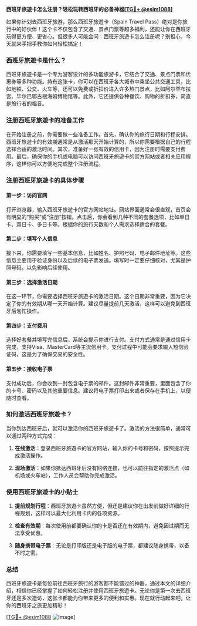 **西班牙旅遊卡怎么注册？轻松玩转西班牙的必备神器[[TG💪+ @esim1088](https://t.me/s/esim1088)]**

如果你计划去西班牙旅游，那么西班牙旅遊卡（Spain Travel Pass）绝对是你旅行中的好伙伴！这个卡不仅包含了交通、景点门票等超多福利，还能让你在西班牙玩得更方便、更省心。但很多人可能会问：西班牙旅遊卡怎么注册呢？别担心，今天就来手把手教你如何轻松搞定！

### 西班牙旅遊卡是什么？

西班牙旅遊卡是一个专为游客设计的多功能旅游卡，它结合了交通、景点门票和优惠券等多种功能。持有这张卡，你可以在西班牙各大城市中乘坐公共交通工具，比如地铁、公交、火车等，还可以免费或折扣价进入许多热门景点，比如阿尔罕布拉宫、毕尔巴鄂古根海姆博物馆等。此外，它还提供各种餐饮、购物的折扣券，简直是旅行者的福音。

### 注册西班牙旅遊卡的准备工作

在开始注册之前，你需要做一些准备工作。首先，确认你的旅行日期和行程安排。西班牙旅遊卡的有效期通常是从激活那天开始计算的，所以你需要根据自己的行程选择合适的激活时间。其次，准备好一张有效的信用卡，因为注册时需要支付费用。最后，确保你的手机或电脑可以访问西班牙旅遊卡的官方网站或者相关应用程序，这样你可以方便地完成整个注册流程。

### 注册西班牙旅遊卡的具体步骤

#### 第一步：访问官网

打开浏览器，输入西班牙旅遊卡的官方网站地址。网站界面通常会很直观，首页会有明显的“购买”或“注册”按钮。点击后，你会看到几种不同的套餐选项，比如单日卡、双日卡、多日卡等。根据你的旅行天数和个人需求选择适合的套餐。

#### 第二步：填写个人信息

接下来，你需要填写一些基本信息，比如姓名、护照号码、电子邮件地址等。这些信息主要用于验证身份以及后续的电子票发送。填写时一定要仔细核对，尤其是护照号码，以免影响后续使用。

#### 第三步：选择激活日期

在这一环节，你需要选择西班牙旅遊卡的激活日期。这个日期非常重要，因为它决定了你的有效期从哪一天开始计算。建议尽量提前几天激活，这样可以避免到西班牙后匆忙操作。

#### 第四步：支付费用

选择好套餐并填写完信息后，系统会提示你进行支付。支付方式通常是通过信用卡完成，支持Visa、MasterCard等主流信用卡。支付过程中可能会要求输入短信验证码，这是为了确保交易的安全性。

#### 第五步：接收电子票

支付成功后，你会收到一封包含电子票的邮件。这封邮件非常重要，里面包含了你的卡号、密码以及其他重要信息。建议将电子票打印出来或者保存在手机上，以便随时查看。

### 如何激活西班牙旅遊卡？

当你到达西班牙后，就可以激活你的西班牙旅遊卡了。激活的方法很简单，通常可以通过两种方式完成：

1. **在线激活**：登录西班牙旅遊卡的官方网站，输入你的卡号和密码，按照提示完成激活操作。
   
2. **现场激活**：如果你抵达西班牙后没有网络连接，也可以前往指定的激活点（如机场或火车站），工作人员会帮助你完成激活。

### 使用西班牙旅遊卡的小贴士

1. **提前规划行程**：西班牙旅遊卡虽然方便，但还是建议你在出发前做好详细的行程规划，这样可以最大化利用卡内的各项资源。
   
2. **检查有效期**：每次使用前都要确认你的卡是否还在有效期内，避免因过期而无法享受优惠。

3. **随身携带电子票**：无论是打印版还是电子版的电子票，都建议随身携带，以备不时之需。

### 总结

西班牙旅遊卡是每位前往西班牙旅行的游客都不能错过的神器。通过本文的详细介绍，相信你已经掌握了如何轻松注册并使用西班牙旅遊卡。无论你是第一次去西班牙还是多次造访，这张卡都能为你带来更多的便利和实惠。现在就行动起来吧，让你的西班牙之旅更加精彩！

[[TG💪+ @esim1088](https://t.me/s/esim1088) ![Image](https://i.postimg.cc/4NQfJmqS/Snipaste-2025-05-13-00-14-12.png)]